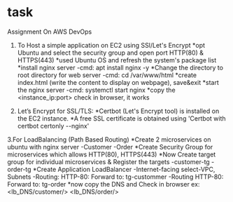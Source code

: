 # task
Assignment On AWS DevOps 

1. To Host a simple application on EC2 using SSl/Let's Encrypt
   *opt Ubuntu and select the security group and open port HTTP(80) & HTTPS(443)
   *used Ubuntu OS and refresh the system's package list
   *install nginx server
     -cmd: apt install nginx -y
   *Change the directory to root directory for web server
     -cmd: cd /var/www/html
   *create index.html (write the content to display on webpage), save&exit
   *start the nginx server
     -cmd: systemctl start nginx
   *copy the <instance_ip:port> check in browser, it works
   
2. Let’s Encrypt for SSL/TLS:
   *Certbot (Let's Encrypt tool) is installed on the EC2 instance.
   *A free SSL certificate is obtained using 'Certbot with certbot certonly --nginx'

3.For LoadBalancing (Path Based Routing)
 *Create 2 microservices on ubuntu with nginx server
  -Customer
  -Order
 *Create Security Group for microservices which allows HTTP(80), HTTPS(443)
 *Now Create target group for individual microservices & Register the targets
    -customer-tg
    -order-tg
 *Create Application LoadBalancer 
   -Internet-facing
   select-VPC, Subnets
   -Routing: HTTP-80: Forward to: tg-custommer
   -Routing HTTP-80: Forward to: tg-order 
*now copy the DNS and Check in browser 
ex: <lb_DNS/customer/>
    <lb_DNS/order/>
